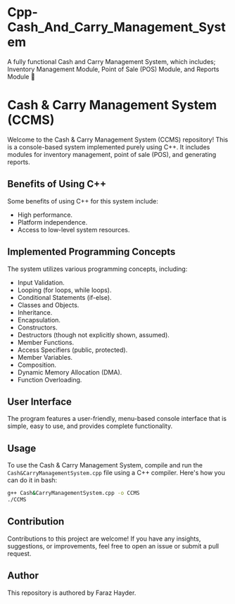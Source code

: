 # Cpp-Cash_And_Carry_Management_System
A fully functional Cash and Carry Management System, which includes; Inventory Management Module, Point of Sale (POS) Module, and Reports Module 🛒

# Cash & Carry Management System (CCMS)
Welcome to the Cash & Carry Management System (CCMS) repository! This is a console-based system implemented purely using C++. It includes modules for inventory management, point of sale (POS), and generating reports.

## Benefits of Using C++
Some benefits of using C++ for this system include:
- High performance.
- Platform independence.
- Access to low-level system resources.

## Implemented Programming Concepts
The system utilizes various programming concepts, including:
- Input Validation.
- Looping (for loops, while loops).
- Conditional Statements (if-else).
- Classes and Objects.
- Inheritance.
- Encapsulation.
- Constructors.
- Destructors (though not explicitly shown, assumed).
- Member Functions.
- Access Specifiers (public, protected).
- Member Variables.
- Composition.
- Dynamic Memory Allocation (DMA).
- Function Overloading.

## User Interface
The program features a user-friendly, menu-based console interface that is simple, easy to use, and provides complete functionality.

## Usage
To use the Cash & Carry Management System, compile and run the `Cash&CarryManagementSystem.cpp` file using a C++ compiler. Here's how you can do it in bash:
```bash
g++ Cash&CarryManagementSystem.cpp -o CCMS
./CCMS
```

## Contribution
Contributions to this project are welcome! If you have any insights, suggestions, or improvements, feel free to open an issue or submit a pull request.

## Author
This repository is authored by Faraz Hayder.
